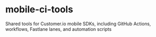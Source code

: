 # mobile-ci-tools
Shared tools for Customer.io mobile SDKs, including GitHub Actions, workflows, Fastlane lanes, and automation scripts
